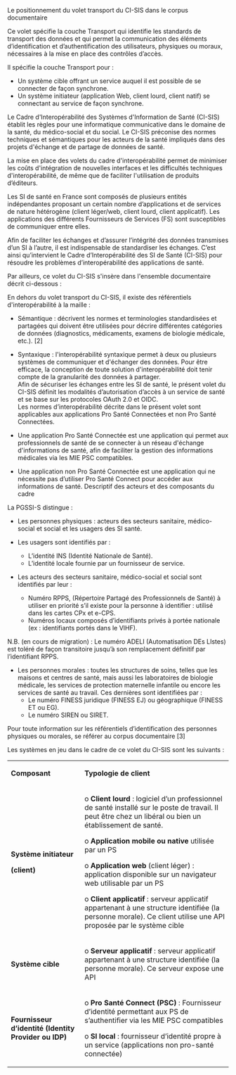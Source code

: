 Le positionnement du volet transport du CI-SIS dans le corpus documentaire


Ce volet spécifie la couche Transport qui identifie les standards de transport des données et qui permet la communication des éléments d’identification et d’authentification des utilisateurs, physiques ou moraux, nécessaires à la mise en place des contrôles d’accès.

Il spécifie la couche Transport pour :

*	Un système cible offrant un service auquel il est possible de se connecter de façon synchrone.
*	Un système initiateur (application Web, client lourd, client natif) se connectant au service de façon synchrone.

<p style="text-align:center">
<object data="role_systeme.png" type="image/png"></object>
</p>

Le Cadre d'Interopérabilité des Systèmes d'Information de Santé (CI-SIS) établit les règles pour une informatique communicative dans le domaine de la santé, du médico-social et du social. Le CI-SIS préconise des normes techniques et sémantiques pour les acteurs de la santé impliqués dans des projets d'échange et de partage de données de santé. 

La mise en place des volets du cadre d'interopérabilité permet de minimiser les coûts d'intégration de nouvelles interfaces et les difficultés techniques d'interopérabilité, de même que de faciliter l'utilisation de produits d’éditeurs.

Les SI de santé en France sont composés de plusieurs entités indépendantes proposant un certain nombre d’applications et de services de nature hétérogène (client léger/web, client lourd, client applicatif). 
Les applications des différents Fournisseurs de Services (FS) sont susceptibles de communiquer entre elles. 

Afin de faciliter les échanges et d’assurer l’intégrité des données transmises d’un SI à l’autre, il est indispensable de standardiser les échanges. C’est ainsi qu’intervient le Cadre d’Interopérabilité des SI de Santé (CI-SIS) pour résoudre les problèmes d’interopérabilité des applications de santé.
 
<p style="text-align:center">
<object data="composants_flux_REST.png" type="image/png"></object>
</p>

Par ailleurs, ce volet du CI-SIS s'insère dans l'ensemble documentaire décrit ci-dessous :

<p style="text-align:center">
<object data="architecture_documentaire.png" type="image/png"></object>
</p>


En dehors du volet transport du CI-SIS, il existe des référentiels d'interopérabilité à la maille :
*	Sémantique : décrivent les normes et terminologies standardisées et partagées qui doivent être utilisées pour décrire différentes catégories de données (diagnostics, médicaments, examens de biologie médicale, etc.). [2]

*	Syntaxique : l'interopérabilité syntaxique permet à deux ou plusieurs systèmes de communiquer et d'échanger des données. Pour être efficace, la conception de toute solution d'interopérabilité doit tenir compte de la granularité des données à partager.<br>
Afin de sécuriser les échanges entre les SI de santé, le présent volet du CI-SIS définit les modalités d’autorisation d’accès à un service de santé et se base sur les protocoles OAuth 2.0 et OIDC.<br>
Les normes d’interopérabilité décrite dans le présent volet sont applicables aux applications Pro Santé Connectées et non Pro Santé Connectées.
*	Une application Pro Santé Connectée est une application qui permet aux professionnels de santé de se connecter à un réseau d'échange d'informations de santé, afin de faciliter la gestion des informations médicales via les MIE PSC compatibles.
*	Une application non Pro Santé Connectée est une application qui ne nécessite pas d’utiliser Pro Santé Connect pour accéder aux informations de santé.
Descriptif des acteurs et des composants du cadre

La PGSSI-S distingue :
*	Les personnes physiques : acteurs des secteurs sanitaire, médico-social et social et les usagers des SI santé.
*	Les usagers sont identifiés par :
	*   L’identité INS (Identité Nationale de Santé).
    *   L’identité locale fournie par un fournisseur de service.

*	Les acteurs des secteurs sanitaire, médico-social et social sont identifiés par leur :
    *   Numéro RPPS, (Répertoire Partagé des Professionnels de Santé) à utiliser en priorité s’il existe pour la personne à identifier : utilisé dans les cartes CPx et e-CPS.
    *   Numéros locaux composés d’identifiants privés à portée nationale (ex : identifiants portés dans le VIHF).

N.B. (en cours de migration) : Le numéro ADELI (Automatisation DEs LIstes) est toléré de façon transitoire jusqu’à son remplacement définitif par l’identifiant RPPS.

*	Les personnes morales : toutes les structures de soins, telles que les maisons et centres de santé, mais aussi les laboratoires de biologie médicale, les services de protection maternelle infantile ou encore les services de santé au travail. Ces dernières sont identifiées par :
    *   Le numéro FINESS juridique (FINESS EJ) ou géographique (FINESS ET ou EG).
    *   Le numéro SIREN ou SIRET.

Pour toute information sur les référentiels d’identification des personnes physiques ou morales, se référer au corpus documentaire [3]


Les systèmes en jeu dans le cadre de ce volet du CI-SIS sont les suivants :

<table width="680">
<tbody>
<tr>
<td width="196">
<p><strong>Composant</strong></p>
</td>
<td width="484">
<p><strong>Typologie de client</strong></p>
</td>
</tr>
<tr>
<td width="196">
<p><strong>Syst&egrave;me initiateur </strong></p>
<p><strong>(client)</strong></p>
</td>
<td width="484">
<p>o <strong>Client lourd</strong>&nbsp;: logiciel d&rsquo;un professionnel de sant&eacute; install&eacute; sur le poste de travail. Il peut &ecirc;tre chez un lib&eacute;ral ou bien un &eacute;tablissement de sant&eacute;.</p>
<p>o <strong>Application mobile ou native</strong> utilis&eacute;e par un PS</p>
<p>o <strong>Application web</strong> (client l&eacute;ger)&nbsp;: application disponible sur un navigateur web utilisable par un PS</p>
<p>o <strong>Client applicatif</strong>&nbsp;: serveur applicatif appartenant &agrave; une structure identifi&eacute;e (la personne morale). Ce client utilise une API propos&eacute;e par le syst&egrave;me cible</p>
</td>
</tr>
<tr>
<td width="196">
<p><strong>Syst&egrave;me cible</strong></p>
</td>
<td width="484">
<p>o <strong>Serveur applicatif</strong>&nbsp;: serveur applicatif appartenant &agrave; une structure identifi&eacute;e (la personne morale). Ce serveur expose une API</p>
</td>
</tr>
<tr>
<td width="196">
<p><strong>Fournisseur d&rsquo;identit&eacute; (Identity Provider ou IDP)</strong></p>
</td>
<td width="484">
<p>o <strong>Pro Sant&eacute; Connect (PSC)</strong>&nbsp;: Fournisseur d&rsquo;identit&eacute; permettant aux PS de s&rsquo;authentifier via les MIE PSC compatibles</p>
<p>o <strong>SI local</strong>&nbsp;: fournisseur d&rsquo;identit&eacute; propre &agrave; un service (applications non pro-sant&eacute; connect&eacute;e)</p>
</td>
</tr>
</tbody>
</table>